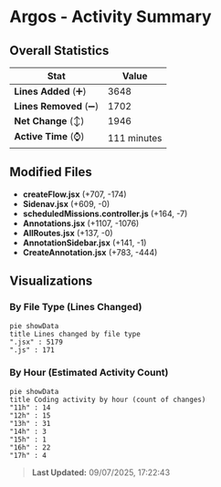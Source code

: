 # Argos - Activity Summary 

## Overall Statistics

| Stat                   | Value                                                             |
| ---------------------- | ----------------------------------------------------------------- |
| **Lines Added** (➕)   | 3648                                          |
| **Lines Removed** (➖) | 1702                                        |
| **Net Change** (↕)    | 1946                |
| **Active Time** (⌚)   | 111 minutes |


## Modified Files
- **createFlow.jsx** (+707, -174)
- **Sidenav.jsx** (+609, -0)
- **scheduledMissions.controller.js** (+164, -7)
- **Annotations.jsx** (+1107, -1076)
- **AllRoutes.jsx** (+137, -0)
- **AnnotationSidebar.jsx** (+141, -1)
- **CreateAnnotation.jsx** (+783, -444)

## Visualizations

### By File Type (Lines Changed)

```mermaid
pie showData
title Lines changed by file type
".jsx" : 5179
".js" : 171
```

### By Hour (Estimated Activity Count)

```mermaid
pie showData
title Coding activity by hour (count of changes)
"11h" : 14
"12h" : 15
"13h" : 31
"14h" : 3
"15h" : 1
"16h" : 22
"17h" : 4
```


> **Last Updated:** 09/07/2025, 17:22:43